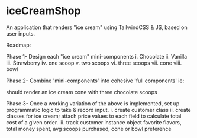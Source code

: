 # iceCreamShop

An application that renders "ice cream" using TailwindCSS & JS, based on user inputs.

Roadmap:

Phase 1- Design each "ice cream" mini-components
    i. Chocolate
    ii. Vanilla
    iii. Strawberry
    iv. one scoop
    v. two scoops
    vi. three scoops
    vii. cone
    viii. bowl

Phase 2- Combine 'mini-components' into cohesive 'full components'
    ie: <div class="scoops-three choc-3 cone"></div> should render an ice cream cone with three chocolate scoops
    
Phase 3- Once a working variation of the above is implemented, set up programmatic logic to take & record
input.
    i. create customer class
    ii. create classes for ice cream; attach price values to each field to calculate total cost of a given order.
    iii. track customer instance object favorite flavors, total money spent, avg scoops purchased, cone or bowl preference
    
